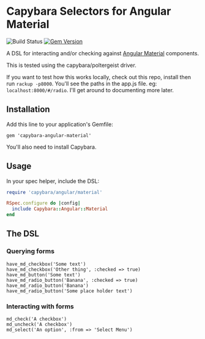 # Capybara Selectors for Angular Material

![Build Status](https://circleci.com/gh/rimian/capybara-angular-material.png?style=shield&circle-token=f2873eb8a682807f1581927204052742bf8ecd94 "Build Status")
[![Gem Version](https://badge.fury.io/rb/capybara-angular-material.svg)](http://badge.fury.io/rb/capybara-angular-material)

A DSL for interacting and/or checking against [Angular Material](https://material.angularjs.org) components.

This is tested using the capybara/poltergeist driver.

If you want to test how this works locally, check out this repo, install then run ```rackup -p8000```. You'll see the paths in the app.js file. eg: ```localhost:8000/#/radio```. I'll get around to documenting more later.

## Installation

Add this line to your application's Gemfile:

    gem 'capybara-angular-material'

You'll also need to install Capybara.

## Usage

In your spec helper, include the DSL:

```ruby
require 'capybara/angular/material'

RSpec.configure do |config|
  include Capybara::Angular::Material
end
```

## The DSL

### Querying forms

```
have_md_checkbox('Some text')
have_md_checkbox('Other thing', :checked => true)
have_md_button('Some text')
have_md_radio_button('Banana', :checked => true)
have_md_radio_button('Banana')
have_md_radio_button('Some place holder text')
```

### Interacting with forms

```
md_check('A checkbox')
md_uncheck('A checkbox')
md_select('An option', :from => 'Select Menu')
```
